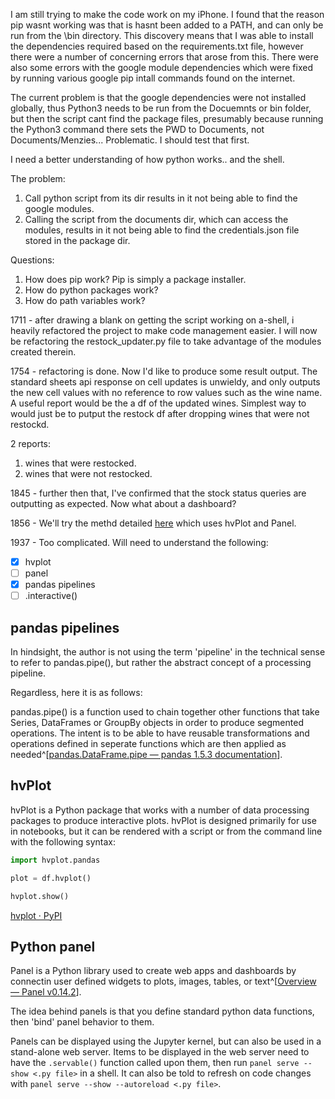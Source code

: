 I am still trying to make the code work on my iPhone. I found that the reason pip wasnt working was that is hasnt been added to a PATH, and can only be run from the \bin directory. This discovery means that I was able to install the dependencies required based on the requirements.txt file, however there were a number of concerning errors that arose from this. There were also some errors with the google module dependencies which were fixed by running various google pip intall commands found on the internet. 

The current problem is that the google dependencies were not installed globally, thus Python3 needs to be run from the Docuemnts or bin folder, but then the script cant find the package files, presumably because running the Python3 command there sets the PWD to Documents, not Documents/Menzies... Problematic. I should test that first.

I need a better understanding of how python works.. and the shell.

The problem: 

1. Call python script from its dir results in it not being able to find the google modules.
2. Calling the script from the documents dir, which can access the modules, results in it not being able to find the credentials.json file stored in the package dir.

Questions:
1. How does pip work? Pip is simply a package installer.
2. How do python packages work?
3. How do path variables work?

1711 - after drawing a blank on getting the script working on a-shell, i heavily refactored the project to make code management easier. I will now be refactoring the restock_updater.py file to take advantage of the modules created therein.

1754 - refactoring is done. Now I'd like to produce some result output. The standard sheets api response on cell updates is unwieldy, and only outputs the new cell values with no reference to row values such as the wine name. A useful report would be the a df of the updated wines. Simplest way to would just be to putput the restock df after dropping wines that were not restockd.

2 reports:

1. wines that were restocked.
2. wines that were not restocked.

1845 - further then that, I've confirmed that the stock status queries are outputting as expected. Now what about a dashboard?

1856 - We'll try the methd detailed [here](https://towardsdatascience.com/the-easiest-way-to-create-an-interactive-dashboard-in-python-77440f2511d1) which uses hvPlot and Panel.

1937 - Too complicated. Will need to understand the following:
- [x] hvplot
- [ ] panel
- [x] pandas pipelines
- [ ] .interactive()

## pandas pipelines

In hindsight, the author is not using the term 'pipeline' in the technical sense to refer to pandas.pipe(), but rather the abstract concept of a processing pipeline.

Regardless, here it is as follows:

pandas.pipe() is a function used to chain together other functions that take Series, DataFrames or GroupBy objects in order to produce segmented operations. The intent is to be able to have reusable transformations and operations defined in seperate functions which are then applied as needed^[[pandas.DataFrame.pipe — pandas 1.5.3 documentation](https://pandas.pydata.org/docs/reference/api/pandas.DataFrame.pipe.html?highlight=pipe#pandas.DataFrame.pipe)].

## hvPlot

hvPlot is a Python package that works with a number of data processing packages to produce interactive plots. hvPlot is designed primarily for use in notebooks, but it can be rendered with a script or from the command line with the following syntax:

```python
import hvplot.pandas

plot = df.hvplot()

hvplot.show()
```

[hvplot · PyPI](https://pypi.org/project/hvplot/)

## Python panel

Panel is a Python library used to create web apps and dashboards by connectin user defined widgets to plots, images, tables, or text^[[Overview — Panel v0.14.2](https://panel.holoviz.org/)].

The idea behind panels is that you define standard python data functions, then 'bind' panel behavior to them. 

Panels can be displayed using the Jupyter kernel, but can also be used in a stand-alone web server. Items to be displayed in the web server need to have the `.servable()` function called upon them, then run `panel serve --show <.py file>` in a shell. It can also be told to refresh on code changes with `panel serve --show --autoreload <.py file>`.

